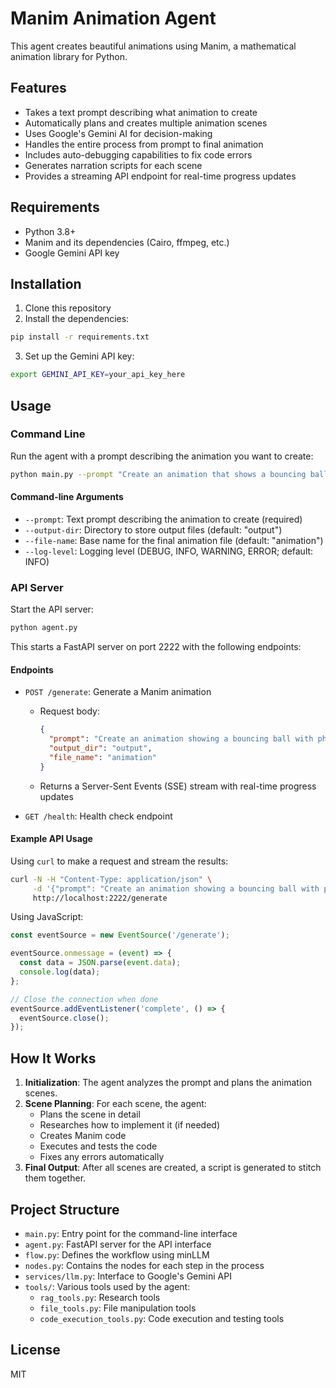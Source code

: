 # Manim Animation Agent

This agent creates beautiful animations using Manim, a mathematical animation library for Python. 

## Features

- Takes a text prompt describing what animation to create
- Automatically plans and creates multiple animation scenes
- Uses Google's Gemini AI for decision-making
- Handles the entire process from prompt to final animation
- Includes auto-debugging capabilities to fix code errors
- Generates narration scripts for each scene
- Provides a streaming API endpoint for real-time progress updates

## Requirements

- Python 3.8+
- Manim and its dependencies (Cairo, ffmpeg, etc.)
- Google Gemini API key

## Installation

1. Clone this repository
2. Install the dependencies:

```bash
pip install -r requirements.txt
```

3. Set up the Gemini API key:

```bash
export GEMINI_API_KEY=your_api_key_here
```

## Usage

### Command Line

Run the agent with a prompt describing the animation you want to create:

```bash
python main.py --prompt "Create an animation that shows a bouncing ball with realistic physics" --output-dir output --file-name animation
```

#### Command-line Arguments

- `--prompt`: Text prompt describing the animation to create (required)
- `--output-dir`: Directory to store output files (default: "output")
- `--file-name`: Base name for the final animation file (default: "animation")
- `--log-level`: Logging level (DEBUG, INFO, WARNING, ERROR; default: INFO)

### API Server

Start the API server:

```bash
python agent.py
```

This starts a FastAPI server on port 2222 with the following endpoints:

#### Endpoints

- `POST /generate`: Generate a Manim animation
  - Request body:
    ```json
    {
      "prompt": "Create an animation showing a bouncing ball with physics",
      "output_dir": "output",
      "file_name": "animation"
    }
    ```
  - Returns a Server-Sent Events (SSE) stream with real-time progress updates

- `GET /health`: Health check endpoint

#### Example API Usage

Using `curl` to make a request and stream the results:

```bash
curl -N -H "Content-Type: application/json" \
     -d '{"prompt": "Create an animation showing a bouncing ball with physics"}' \
     http://localhost:2222/generate
```

Using JavaScript:

```javascript
const eventSource = new EventSource('/generate');

eventSource.onmessage = (event) => {
  const data = JSON.parse(event.data);
  console.log(data);
};

// Close the connection when done
eventSource.addEventListener('complete', () => {
  eventSource.close();
});
```

## How It Works

1. **Initialization**: The agent analyzes the prompt and plans the animation scenes.
2. **Scene Planning**: For each scene, the agent:
   - Plans the scene in detail
   - Researches how to implement it (if needed)
   - Creates Manim code
   - Executes and tests the code
   - Fixes any errors automatically
3. **Final Output**: After all scenes are created, a script is generated to stitch them together.

## Project Structure

- `main.py`: Entry point for the command-line interface
- `agent.py`: FastAPI server for the API interface
- `flow.py`: Defines the workflow using minLLM
- `nodes.py`: Contains the nodes for each step in the process
- `services/llm.py`: Interface to Google's Gemini API
- `tools/`: Various tools used by the agent:
  - `rag_tools.py`: Research tools
  - `file_tools.py`: File manipulation tools
  - `code_execution_tools.py`: Code execution and testing tools

## License

MIT 